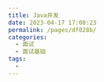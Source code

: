 ```yaml
---
title: Java并发
date: 2023-04-17 17:08:23
permalink: /pages/df028b/
categories:
  - 面试
  - 面试基础
tags:
  - 
---
```

